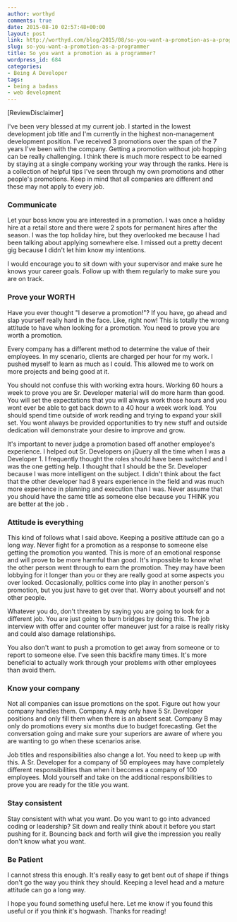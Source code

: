 ```yaml
---
author: worthyd
comments: true
date: 2015-08-10 02:57:48+00:00
layout: post
link: http://worthyd.com/blog/2015/08/so-you-want-a-promotion-as-a-programmer/
slug: so-you-want-a-promotion-as-a-programmer
title: So you want a promotion as a programmer?
wordpress_id: 684
categories:
- Being A Developer
tags:
- being a badass
- web development
---
```


[ReviewDisclaimer]

I've been very blessed at my current job.  I started in the lowest development job title and I'm currently in the highest non-management development position.  I've received 3 promotions over the span of the 7 years I've been with the company. Getting a promotion without job hopping can be really challenging.  I think there is much more respect to be earned by staying at a single  company working your way through the ranks.  Here is a collection of helpful tips I've seen through my own promotions and other people's promotions.  Keep in mind that all companies are different and these may not apply to every job.



### Communicate


Let your boss know you are interested in a promotion.  I was once a holiday hire at a retail store and there were 2 spots for permanent hires after the season.  I was the top holiday hire, but they overlooked me because I had been talking about applying somewhere else. I missed out a pretty decent gig because I didn't let him know my intentions.

I would encourage you to sit down with your supervisor and make sure he knows your career goals.  Follow up with them regularly to make sure you are on track.


### Prove your WORTH


Have you ever thought "I deserve a promotion!"? If you have, go ahead and slap yourself really hard in the face.  Like, right now!  This is totally the wrong attitude to have when looking for a promotion. You need to prove you are worth a promotion.

Every company has a different method to determine the value of their employees.  In my scenario, clients are charged per hour for my work.  I pushed myself to learn as much as I could.  This allowed me to work on more projects and being good at it.  

You should not confuse this with working extra hours.  Working 60 hours a week to prove you are Sr. Developer material will do more harm than good.  You will set the expectations that you will always work those hours and you wont ever be able to get back down to a 40 hour a week work load.  You should spend time outside of work reading and trying to expand your skill set.  You wont always be provided opportunities to try new stuff and outside dedication will demonstrate your desire to improve and grow.

It's important to never judge a promotion based off another employee's experience.  I helped out Sr. Developers on jQuery all the time when I was a Developer 1.  I frequently thought the roles should have been switched and I was the one getting help. I thought that I should be the Sr. Developer because I was more intelligent on the subject.  I didn't think about the fact that the other developer had 8 years experience in the field and was much more experience in planning and execution than I was.  Never assume that you should have the same title as someone else because you THINK you are better at the job .



### Attitude is everything


This kind of follows what I said above. Keeping a positive attitude can go a long way.  Never fight for a promotion as a response to someone else getting the promotion you wanted.  This is more of an emotional response and will prove to be more harmful than good.  It's impossible to know what the other person went through to earn the promotion.  They may have been lobbying for it longer than you or they are really good at some aspects you over looked.  Occasionally, politics come into play in another person's promotion, but you just have to get over that. Worry about yourself and not other people.

Whatever you do, don't threaten by saying you are going to look for a different job.  You are just going to burn bridges by doing this. The job interview with offer and counter offer maneuver just for a raise is really risky and could also damage relationships.  

You also don't want to push a promotion to get away from someone or to report to someone else.  I've seen this backfire many times. It's more beneficial to actually work through your problems with other employees than avoid them.



### Know your company


Not all companies can issue promotions on the spot. Figure out how your company handles them.  Company A may only have 5 Sr. Developer positions and only fill them when there is an absent seat.  Company B may only do promotions every six months due to budget forecasting.  Get the conversation going and make sure your superiors are aware of where you are wanting to go when these scenarios arise.

Job titles and responsibilities also change a lot.  You need to keep up with this. A Sr. Developer for a company of 50 employees may have completely different responsibilities than when it becomes a company of 100 employees.  Mold yourself and take on the additional responsibilities to prove you are ready for the title you want.



### Stay consistent


Stay consistent with what you want.  Do you want to go into advanced coding or leadership?  Sit down and really think about it before you start pushing for it.  Bouncing back and forth will give the impression you really don't know what you want.



### Be Patient


I cannot stress this enough.  It's really easy to get bent out of shape if things don't go the way you think they should.  Keeping a level head and a mature attitude can go a long way.

I hope you found something useful here.  Let me know if you found this useful or if you think it's hogwash.  Thanks for reading!
